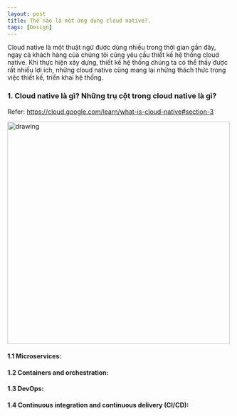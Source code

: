 ```yaml
---
layout: post
title: Thế nào là một ứng dụng cloud native?.
tags: [Design]
---
```


Cloud native là một thuật ngữ được dùng nhiều trong thời gian gần đây, ngay cả khách hàng của chúng tôi cũng yêu cầu thiết kế hệ thống cloud native.
Khi thực hiện xây dựng, thiết kế hệ thống chúng ta có thể thấy được rất nhiều lợi ích, những cloud native cũng mang lại những thách thức trong việc thiết kế,
triển khai hệ thống.

### 1. Cloud native là gì? Những trụ cột trong cloud native là gì?
Refer: https://cloud.google.com/learn/what-is-cloud-native#section-3

<img src="https://learn.microsoft.com/en-us/dotnet/architecture/cloud-native/media/cloud-native-foundational-pillars.png" alt="drawing" width="500"/>

#### 1.1 Microservices: 

#### 1.2 Containers and orchestration:

#### 1.3 DevOps:

#### 1.4 Continuous integration and continuous delivery (CI/CD):
